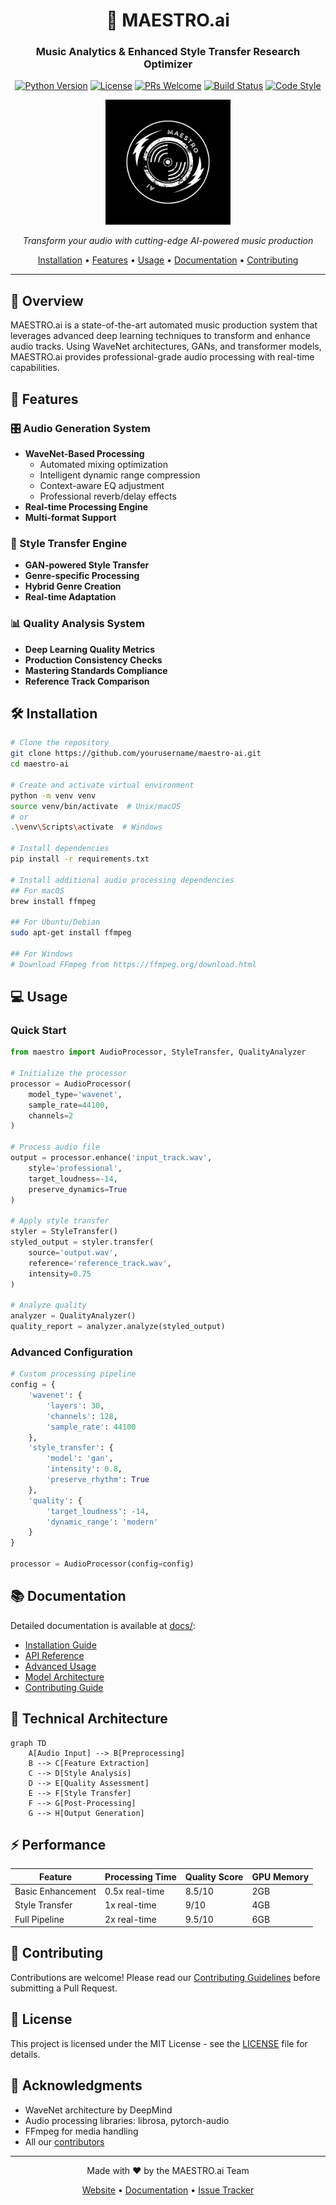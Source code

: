 <div align="center">

# 🎹 MAESTRO.ai
### Music Analytics & Enhanced Style Transfer Research Optimizer

[![Python Version](https://img.shields.io/badge/python-3.8%2B-blue.svg)](https://www.python.org/downloads/)
[![License](https://img.shields.io/badge/license-MIT-green.svg)](LICENSE)
[![PRs Welcome](https://img.shields.io/badge/PRs-welcome-brightgreen.svg)](CONTRIBUTING.md)
[![Build Status](https://img.shields.io/badge/build-passing-success.svg)]()
[![Code Style](https://img.shields.io/badge/code%20style-black-000000.svg)](https://github.com/psf/black)

<p align="center">
  <img src="src/MAESTRO.png" alt="MAESTRO.ai Logo" width="200"/>
</p>

*Transform your audio with cutting-edge AI-powered music production*

[Installation](#installation) •
[Features](#features) •
[Usage](#usage) •
[Documentation](#documentation) •
[Contributing](#contributing)

</div>

---

## 🌟 Overview

MAESTRO.ai is a state-of-the-art automated music production system that leverages advanced deep learning techniques to transform and enhance audio tracks. Using WaveNet architectures, GANs, and transformer models, MAESTRO.ai provides professional-grade audio processing with real-time capabilities.

## 🚀 Features

### 🎛️ Audio Generation System
- **WaveNet-Based Processing**
  - Automated mixing optimization
  - Intelligent dynamic range compression
  - Context-aware EQ adjustment
  - Professional reverb/delay effects
- **Real-time Processing Engine**
- **Multi-format Support**

### 🎨 Style Transfer Engine
- **GAN-powered Style Transfer**
- **Genre-specific Processing**
- **Hybrid Genre Creation**
- **Real-time Adaptation**

### 📊 Quality Analysis System
- **Deep Learning Quality Metrics**
- **Production Consistency Checks**
- **Mastering Standards Compliance**
- **Reference Track Comparison**

## 🛠️ Installation

```bash
# Clone the repository
git clone https://github.com/yourusername/maestro-ai.git
cd maestro-ai

# Create and activate virtual environment
python -m venv venv
source venv/bin/activate  # Unix/macOS
# or
.\venv\Scripts\activate  # Windows

# Install dependencies
pip install -r requirements.txt

# Install additional audio processing dependencies
## For macOS
brew install ffmpeg

## For Ubuntu/Debian
sudo apt-get install ffmpeg

## For Windows
# Download FFmpeg from https://ffmpeg.org/download.html
```

## 💻 Usage

### Quick Start
```python
from maestro import AudioProcessor, StyleTransfer, QualityAnalyzer

# Initialize the processor
processor = AudioProcessor(
    model_type='wavenet',
    sample_rate=44100,
    channels=2
)

# Process audio file
output = processor.enhance('input_track.wav', 
    style='professional',
    target_loudness=-14,
    preserve_dynamics=True
)

# Apply style transfer
styler = StyleTransfer()
styled_output = styler.transfer(
    source='output.wav',
    reference='reference_track.wav',
    intensity=0.75
)

# Analyze quality
analyzer = QualityAnalyzer()
quality_report = analyzer.analyze(styled_output)
```

### Advanced Configuration
```python
# Custom processing pipeline
config = {
    'wavenet': {
        'layers': 30,
        'channels': 128,
        'sample_rate': 44100
    },
    'style_transfer': {
        'model': 'gan',
        'intensity': 0.8,
        'preserve_rhythm': True
    },
    'quality': {
        'target_loudness': -14,
        'dynamic_range': 'modern'
    }
}

processor = AudioProcessor(config=config)
```

## 📚 Documentation

Detailed documentation is available at [docs/](docs/):
- [Installation Guide](docs/installation.md)
- [API Reference](docs/api-reference.md)
- [Advanced Usage](docs/advanced-usage.md)
- [Model Architecture](docs/architecture.md)
- [Contributing Guide](CONTRIBUTING.md)

## 🔬 Technical Architecture

```mermaid
graph TD
    A[Audio Input] --> B[Preprocessing]
    B --> C[Feature Extraction]
    C --> D[Style Analysis]
    D --> E[Quality Assessment]
    E --> F[Style Transfer]
    F --> G[Post-Processing]
    G --> H[Output Generation]
```

## ⚡ Performance

| Feature | Processing Time | Quality Score | GPU Memory |
|---------|----------------|---------------|------------|
| Basic Enhancement | 0.5x real-time | 8.5/10 | 2GB |
| Style Transfer | 1x real-time | 9/10 | 4GB |
| Full Pipeline | 2x real-time | 9.5/10 | 6GB |

## 🤝 Contributing

Contributions are welcome! Please read our [Contributing Guidelines](CONTRIBUTING.md) before submitting a Pull Request.

## 📄 License

This project is licensed under the MIT License - see the [LICENSE](LICENSE) file for details.

## 🙏 Acknowledgments

- WaveNet architecture by DeepMind
- Audio processing libraries: librosa, pytorch-audio
- FFmpeg for media handling
- All our [contributors](CONTRIBUTORS.md)

---

<div align="center">

Made with ❤️ by the MAESTRO.ai Team

[Website](https://maestro-ai.com) •
[Documentation](https://docs.maestro-ai.com) •
[Issue Tracker](https://github.com/yourusername/maestro-ai/issues)

</div>